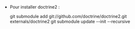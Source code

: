 * Pour installer doctrine2 : 

    git submodule add git://github.com/doctrine/doctrine2.git externals/doctrine2
    git submodule update --init --recursive
